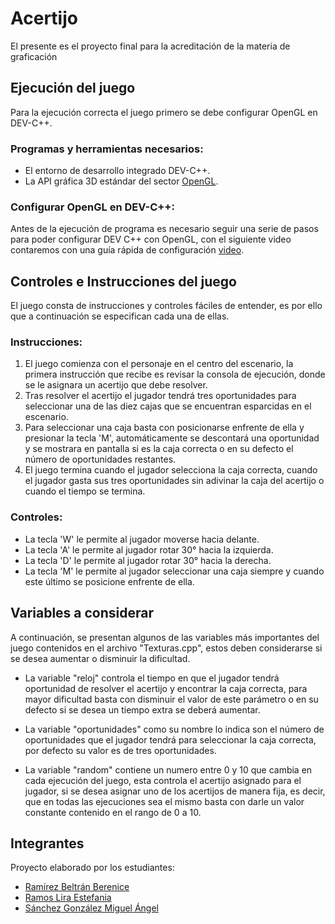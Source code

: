 # Acertijo
El presente es el proyecto final para la acreditación de la materia de graficación

## Ejecución del juego 
Para la ejecución correcta el juego primero se debe configurar OpenGL en DEV-C++.

### Programas y herramientas necesarios:

- El entorno de desarrollo integrado DEV-C++.
- La API gráfica 3D estándar del sector [OpenGL](https://www.opengl.org/).

### Configurar OpenGL en DEV-C++:

Antes de la ejecución de programa es necesario seguir una serie de pasos para poder configurar DEV C++ con OpenGL, con el siguiente video contaremos con una guía rápida de configuración
[video](https://www.youtube.com/watch?v=UOna-_g_wBM&t=769s).

## Controles e Instrucciones del juego
El juego consta de instrucciones y controles fáciles de entender, es por ello que a continuación se especifican cada una de ellas.

### Instrucciones:

1. El juego comienza con el personaje en el centro del escenario, la primera instrucción que recibe es revisar la consola de ejecución, donde se le asignara un acertijo que debe resolver.
2. Tras resolver el acertijo el jugador tendrá tres oportunidades para seleccionar una de las diez cajas que se encuentran esparcidas en el escenario.
3. Para seleccionar una caja basta con posicionarse enfrente de ella y presionar la tecla 'M', automáticamente se descontará una oportunidad y se mostrara en pantalla si es la caja correcta
o en su defecto el número de oportunidades restantes. 
4. El juego termina cuando el jugador selecciona la caja correcta, cuando el jugador gasta sus tres oportunidades sin adivinar la caja del acertijo o cuando el tiempo se termina.   

### Controles:

- La tecla 'W' le permite al jugador moverse hacia delante.
- La tecla 'A' le permite al jugador rotar 30° hacia la izquierda.
- La tecla 'D' le permite al jugador rotar 30° hacia la derecha.
- La tecla 'M' le permite al jugador seleccionar una caja siempre y cuando este último se posicione enfrente de ella.

## Variables a considerar
A continuación, se presentan algunos de las variables más importantes del juego contenidos en el archivo "Texturas.cpp", estos deben considerarse si se desea aumentar o disminuir la 
dificultad.

- La variable "reloj" controla el tiempo en que el jugador tendrá oportunidad de resolver el acertijo y encontrar la caja correcta, para mayor dificultad basta con disminuir el valor de 
este parámetro o en su defecto si se desea un tiempo extra se deberá aumentar.

- La variable "oportunidades" como su nombre lo indica son el número de oportunidades que el jugador tendrá para seleccionar la caja correcta, por defecto su valor es de tres oportunidades. 

- La variable "random" contiene un numero entre 0 y 10 que cambia en cada ejecución del juego, esta controla el acertijo asignado para el jugador, si se desea asignar uno de los acertijos
de manera fija, es decir, que en todas las ejecuciones sea el mismo basta con darle un valor constante contenido en el rango de 0 a 10.

## Integrantes

Proyecto elaborado por los estudiantes:

- [Ramírez Beltrán Berenice](https://github.com/BereBernal)
- [Ramos Lira Estefania](https://github.com/Estefania-Ramos-Lira)
- [Sánchez González Miguel Ángel](https://github.com/Miguel-Angel-Sanchez-Gonzalez)
